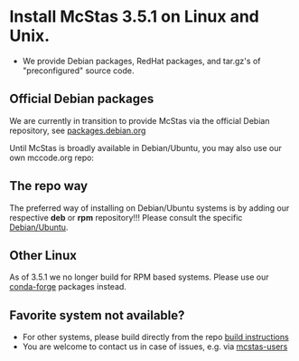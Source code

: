 # Install McStas 3.5.1 on Linux and Unix.

* We provide Debian packages, RedHat packages, and tar.gz's of "preconfigured" source code.

## Official Debian packages
We are currently in transition to provide McStas via the official Debian repository, see [packages.debian.org](https://packages.debian.org/search?keywords=mcstas&searchon=names&suite=all&section=all)

Until McStas is broadly available in Debian/Ubuntu, you may also use our own mccode.org repo:

## The repo way
The preferred way of installing on Debian/Ubuntu systems is by adding our respective **deb** or **rpm** repository!!! Please consult the
specific [Debian/Ubuntu](debian/README.md).

## Other Linux
As of 3.5.1 we no longer build for RPM based systems. Please use our [conda-forge](../conda/README.md) packages instead.

## Favorite system not available?
* For other systems, please build directly from the repo [build instructions](https://github.com/McStasMcXtrace/McCode/wiki/Building-McStas-McXtrace)
 * You are welcome to contact us in case of issues, e.g. via [mcstas-users](mailto:mcstas-users@mcstas.org)
